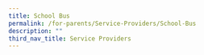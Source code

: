 ```yaml
---
title: School Bus
permalink: /for-parents/Service-Providers/School-Bus
description: ""
third_nav_title: Service Providers
---
```


